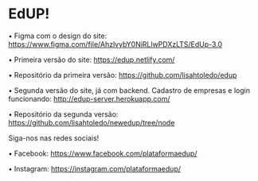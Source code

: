 <h1>EdUP!</h1>

• Figma com o design do site:
https://www.figma.com/file/AhzlvybY0NiRLlwPDXzLTS/EdUp-3.0


• Primeira versão do site:
https://edup.netlify.com/

• Repositório da primeira versão:
https://github.com/lisahtoledo/edup


• Segunda versão do site, já com backend. Cadastro de empresas e login funcionando:
http://edup-server.herokuapp.com/

• Repositório da segunda versão:
https://github.com/lisahtoledo/newedup/tree/node


Siga-nos nas redes sociais!

• Facebook:
https://www.facebook.com/plataformaedup/

• Instagram:
https://instagram.com/plataformaedup/
